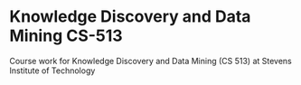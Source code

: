 # Knowledge Discovery and Data Mining CS-513
Course work for Knowledge Discovery and Data Mining (CS 513) at Stevens Institute of Technology
